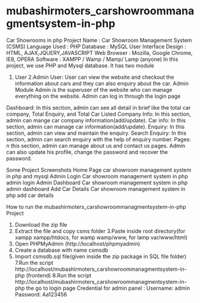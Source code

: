 # mubashirmoters_carshowroommanagmentsystem-in-php
Car Showrooms in php 
Project Name                      :  Car Showroom Management System (CSMS)
Language Used                   :  PHP
Database                              :  MySQL
User Interface Design       :  HTML, AJAX,JQUERY,JAVASCRIPT
Web Browser                       :  Mozilla, Google Chrome, IE8, OPERA
Software                               :  XAMPP / Wamp / Mamp/ Lamp (anyone)
In this project, we use PHP and  Mysql database. It has two module
1. User
2.Admin
 User:  User can view the website and checkout the information about cars and they can also enquiry about the car.
Admin Module
Admin is the superuser of the website who can manage everything on the website. Admin can log in through the login page

Dashboard: In this section, admin can see all detail in brief like the total car company, Total Enquiry, and Total Car Listed
Company Info: In this section, admin can mange car company information(add/update).
Car info: In this section, admin can manage car information(add/update).
Enquiry: In this section, admin can view and maintain the enquiry.
Search Enquiry: In this section, admin can search enquiry with the help of enquiry number.
Pages: n this section, admin can manage about us and contact us pages.
Admin can also update his profile, change the password and recover the password.

Some Project Screenshots
Home Page
car showroom management system in php and mysql
Admin Login
Car showroom management system in php admin login
Admin Dashboard
Car showroom management system in php admin dashboard
Add Car Details
Car showroom management system in php add car details

How to run the mubashirmoters_carshowroommanagmentsystem-in-php Project
1. Download the zip file
2. Extract the file and copy csms folder
3.Paste inside root directory(for xampp xampp/htdocs, for wamp wamp/www, for lamp var/www/html)
4. Open PHPMyAdmin (http://localhost/phpmyadmin)
5. Create a database with name csmsdb
6. Import csmsdb.sql file(given inside the zip package in SQL file folder)
7.Run the script http://localhost/mubashirmoters_carshowroommanagmentsystem-in-php (frontend)
8.Run the script http://localhost/mubashirmoters_carshowroommanagmentsystem-in-php the go to login page
Credential for admin panel :
Username: admin
Password: Aa123456
